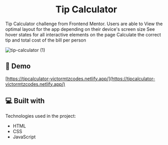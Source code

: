 <h1 align="center" id="title">Tip Calculator</h1>

<p id="description">Tip Calculator challenge from Frontend Mentor. Users are able to View the optimal layout for the app depending on their device's screen size See hover states for all interactive elements on the page Calculate the correct tip and total cost of the bill per person</p>

![tip-calculator (1)](https://user-images.githubusercontent.com/93169407/185770429-4649db36-c6fa-4269-bfee-2d7943c4bd4e.png)

<h2>🚀 Demo</h2>

[https://tipcalculator-victormtzcodes.netlify.app/](https://tipcalculator-victormtzcodes.netlify.app/)

  
  
<h2>💻 Built with</h2>

Technologies used in the project:

*   HTML
*   CSS
*   JavaScript
